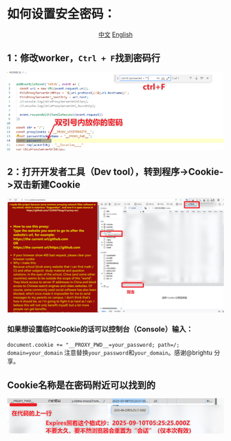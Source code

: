 # 如何设置安全密码：

<div align="center">
  
[中文](https://github.com/1234567Yang/cf-proxy-ex/blob/main/security_password_tutorial.md) 
[English](https://github-com.translate.goog/1234567Yang/cf-proxy-ex/blob/main/security_password_tutorial.md?_x_tr_sl=zh-CN&_x_tr_tl=en&_x_tr_hl=zh-CN&_x_tr_pto=wapp)
</div>

## 1：修改worker，`Ctrl + F`找到密码行
![密码](img/pwd_1.png)

## 2：打开开发者工具（Dev tool），转到程序->Cookie->双击新建Cookie
![Cookie](img/pwd_2.png)

### 如果想设置临时Cookie的话可以控制台（Console）输入：
`document.cookie += "__PROXY_PWD__=your_password; path=/; domain=your_domain`
注意替换`your_password`和`your_domain`。感谢@brightu 分享。

## Cookie名称是在密码附近可以找到的
![Cookie](img/pwd_3.png)
